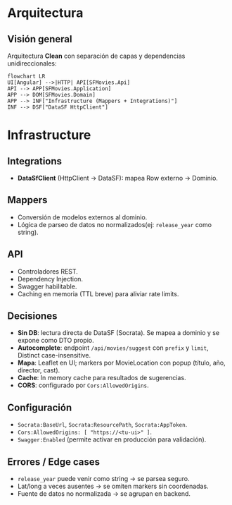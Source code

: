 # Arquitectura

## Visión general
Arquitectura **Clean** con separación de capas y dependencias unidireccionales:

```mermaid
flowchart LR
UI[Angular] -->|HTTP| API[SFMovies.Api]
API --> APP[SFMovies.Application]
APP --> DOM[SFMovies.Domain]
APP --> INF["Infrastructure (Mappers + Integrations)"]
INF --> DSF["DataSF HttpClient"]
```

# Infrastructure

## Integrations
- **DataSfClient** (HttpClient → DataSF): mapea Row externo → Dominio.  

## Mappers
- Conversión de modelos externos al dominio.  
- Lógica de parseo de datos no normalizados(ej: `release_year` como string).  

## API
- Controladores REST.  
- Dependency Injection.  
- Swagger habilitable.  
- Caching en memoria (TTL breve) para aliviar rate limits.  

## Decisiones
- **Sin DB**: lectura directa de DataSF (Socrata). Se mapea a dominio y se expone como DTO propio.  
- **Autocomplete**: endpoint `/api/movies/suggest` con `prefix` y `limit`, Distinct case-insensitive.  
- **Mapa**: Leaflet en UI; markers por MovieLocation con popup (título, año, director, cast).
- **Cache**: In memory cache para resultados de sugerencias.  
- **CORS**: configurado por `Cors:AllowedOrigins`.  

## Configuración
- `Socrata:BaseUrl`, `Socrata:ResourcePath`, `Socrata:AppToken`.  
- `Cors:AllowedOrigins: [ "https://<tu-ui>" ]`.  
- `Swagger:Enabled` (permite activar en producción para validación).  

## Errores / Edge cases
- `release_year` puede venir como string → se parsea seguro.  
- Lat/long a veces ausentes → se omiten markers sin coordenadas.  
- Fuente de datos no normalizada → se agrupan en backend.  
